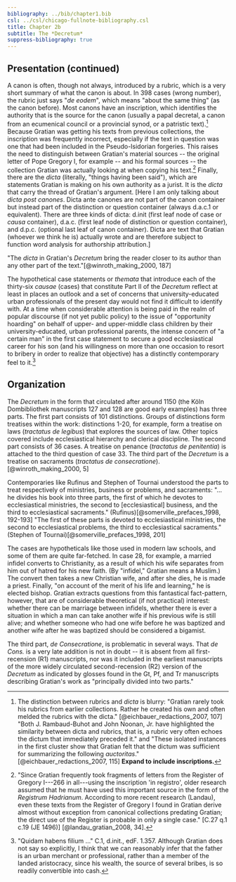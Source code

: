 ```yaml
---
bibliography: ../bib/chapter1.bib
csl: ../csl/chicago-fullnote-bibliography.csl
title: Chapter 2b
subtitle: The *Decretum*
suppress-bibliography: true
---
```

## Presentation (continued)

A canon is often, though not always, introduced by a rubric, which
is a very short summary of what the canon is about. In 398 cases
(wrong number), the rubric just says "*de eodem*", which means
"about the same thing" (as the canon before). Most canons have an
inscription, which identifies the authority that is the source for
the canon (usually a papal decretal, a canon from an ecumenical
council or a provincial synod, or a patristic text).[^32] Because
Gratian was getting his texts from previous collections, the
inscription was frequently incorrect, especially if the text in
question was one that had been included in the Pseudo-Isidorian
forgeries. This raises the need to distinguish between Gratian's
material sources -- the original letter of Pope Gregory I, for
example -- and his formal sources -- the collection Gratian was
actually looking at when copying his text.[^33] Finally, there are
the *dicta* (literally, "things having been said"), which are
statements Gratian is making on his own authority as a jurist. It
is the *dicta* that carry the thread of Gratian's argument. [Here
I am only talking about *dicta post canones*. Dicta ante canones
are not part of the canon container but instead part of the distinction
or question container (always d.a.c.1 or equivalent). There are
three kinds of dicta: d.init (first leaf node of case or *causa*
container), d.a.c. (first leaf node of distinction or question
container), and d.p.c. (optional last leaf of canon container).
Dicta are text that Gratian (whoever we think he is) actually wrote
and are therefore subject to function word analysis for authorship
attribution.]

"The *dicta* in Gratian's *Decretum* bring the reader closer to its
author than any other part of the text."[@winroth_making_2000, 187]

The hypothetical case statements or *themata* that introduce each
of the thirty-six *causae* (cases) that constitute Part II of the
*Decretum* reflect at least in places an outlook and a set of
concerns that university-educated urban professionals of the present
day would not find it difficult to identify with. At a time when
considerable attention is being paid in the realm of popular discourse
(if not yet public policy) to the issue of "opportunity hoarding"
on behalf of upper- and upper-middle class children by their
university-educated, urban professional parents, the intense concern
of "a certain man" in the first case statement to secure a good
ecclesiastical career for his son (and his willingness on more than
one occasion to resort to bribery in order to realize that objective)
has a distinctly contemporary feel to it.[^34]

## Organization

The *Decretum* in the form that circulated after around 1150 (the
Köln Dombibliothek manuscripts 127 and 128 are good early examples)
has three parts. The first part consists of 101 distinctions. Groups
of distinctions form treatises within the work: distinctions 1-20,
for example, form a treatise on laws (*tractatus de legibus*) that
explores the sources of law. Other topics covered include ecclesiastical
hierarchy and clerical discipline. The second part consists of 36
cases. A treatise on penance (*tractatus de penitentia*) is attached
to the third question of case 33. The third part of the *Decretum*
is a treatise on sacraments (*tractatus de consecratione*).
[@winroth_making_2000, 5]

Contemporaries like Rufinus and Stephen of Tournai understood the
parts to treat respectively of ministries, business or problems,
and sacraments: "... he divides his book into three parts, the first
of which he devotes to ecclesiastical ministries, the second to
[ecclesiastical] business, and the third to ecclesiastical sacraments."
(Rufinus)[@somerville_prefaces_1998, 192-193] "The first of these
parts is devoted to ecclesiastical ministries, the second to
ecclesiastical problems, the third to ecclesiastical sacraments."
(Stephen of Tournai)[@somerville_prefaces_1998, 201]

The cases are hypotheticals like those used in modern law schools,
and some of them are quite far-fetched. In case 28, for example, a
married infidel converts to Christianity, as a result of which his
wife separates from him out of hatred for his new faith. (By
"infidel," Gratian means a Muslim.) The convert then takes a new
Christian wife, and after she dies, he is made a priest. Finally,
"on account of the merit of his life and learning," he is elected
bishop. Gratian extracts questions from this fantastical fact-pattern,
however, that are of considerable theoretical (if not practical)
interest: whether there can be marriage between infidels, whether
there is ever a situation in which a man can take another wife if
his previous wife is still alive; and whether someone who had one
wife before he was baptized and another wife after he was baptized
should be considered a bigamist.

The third part, *de Consecratione*, is problematic in several ways.
That *de Cons.* is a very late addition is not in doubt -- it is
absent from all first-recension (R1) manuscripts, nor was it included
in the earliest manuscripts of the more widely circulated
second-recension (R2) version of the *Decretum* as indicated by
glosses found in the Gt, Pf, and Tr manuscripts describing Gratian's
work as "principally divided into two parts."

[^32]: The distinction between rubrics and *dicta* is blurry:
"Gratian rarely took his rubrics from earlier collections. Rather
he created his own and often melded the rubrics with the dicta."
[@eichbauer_redactions_2007, 107] "Both J. Rambaud-Buhot and John
Noonan, Jr. have highlighted the similarity between dicta and
rubrics, that is, a rubric very often echoes the dictum that
immediately preceded it." and "These isolated instances in the first
cluster show that Gratian felt that the dictum was sufficient for
summarizing the following *auctoritas*." [@eichbauer_redactions_2007,
115] **Expand to include inscriptions.**

[^33]: "Since Gratian frequently took fragments of letters from the
Register of Gregory I---266 in all---using the inscription 'in
registro', older research assumed that he must have used this
important source in the form of the *Registrum Hadrianum*. According
to more recent research (Landau), even these texts from the Register
of Gregory I found in Gratian derive almost without exception from
canonical collections predating Gratian; the direct use of the
Register is probable in only a single case." [C.27 q.1 c.19 (JE
1496)] [@landau_gratian_2008, 34].

[^34]: "Quidam habens filium ..." C.1, d.init., edF. 1.357. Although
Gratian does not say so explicitly, I think that we can reasonably
infer that the father is an urban merchant or professional, rather
than a member of the landed aristocracy, since his wealth, the
source of several bribes, is so readily convertible into cash.

